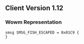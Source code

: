 ## Client Version 1.12

### Wowm Representation
```rust,ignore
smsg SMSG_FISH_ESCAPED = 0x01C9 {
}

```
